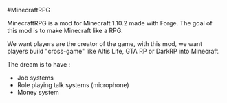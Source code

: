 #MinecraftRPG

MinecraftRPG is a mod for Minecraft 1.10.2 made with Forge. The goal of this mod
is to make Minecraft like a RPG.

We want players are the creator of the game, with this mod, we want players build "cross-game" like Altis Life, GTA RP 
or DarkRP into Minecraft. 

The dream is to have :

- Job systems
- Role playing talk systems (microphone)
- Money system